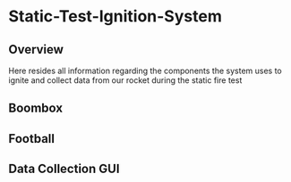 # Static-Test-Ignition-System
## Overview
Here resides all information regarding the components the system uses to ignite and collect data from our rocket during the static fire test

## Boombox

## Football

## Data Collection GUI
